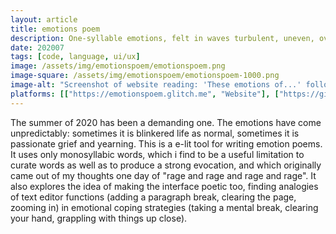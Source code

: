 ```yaml
---
layout: article
title: emotions poem
description: One-syllable emotions, felt in waves turbulent, uneven, overlapping, and without end.
date: 202007
tags: [code, language, ui/ux]
image: /assets/img/emotionspoem/emotionspoem.png
image-square: /assets/img/emotionspoem/emotionspoem-1000.png
image-alt: "Screenshot of website reading: 'These emotions of...' followed by 'rage and rage and rage' and so on. The sidebar has three columns: the first with buttons labelled with various emotions, the second with 'emotional coping strategy' buttons labelled with various functions, the third with radio buttons for selecting if emotions are 'unresolved' or 'at capacity."
platforms: [["https://emotionspoem.glitch.me", "Website"], ["https://github.com/whykatherine/emotionspoem", "GitHub"]]
---
```


The summer of 2020 has been a demanding one. The emotions have come unpredictably: sometimes it is blinkered life as normal, sometimes it is passionate grief and yearning. This is a e-lit tool for writing emotion poems. It uses only monosyllabic words, which i find to be a useful limitation to curate words as well as to produce a strong evocation, and which originally came out of my thoughts one day of "rage and rage and rage and rage". It also explores the idea of making the interface poetic too, finding analogies of text editor functions (adding a paragraph break, clearing the page, zooming in) in emotional coping strategies (taking a mental break, clearing your hand, grappling with things up close).